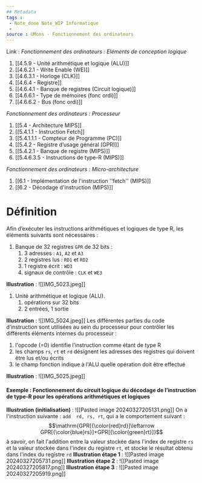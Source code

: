 ```yaml
---
## Metadata
tags : 
 - Note_done Note_WIP Informatique
 - 
source : UMons - Fonctionnement des ordinateurs
---
```


Link :
_Fonctionnement des ordinateurs : Eléments de conception logique_
1. [[4.5.9 - Unité arithmétique et logique (ALU)]]
2. [[4.6.2.1 - Write Enable (WE)]]
3. [[4.6.3.1 - Horloge (CLK)]]
4. [[4.6.4 - Registre]]
5. [[4.6.4.1 - Banque de registres (Circuit logique)]]
6. [[4.6.6.1 - Type de mémoires (fonc ordi)]]
7. [[4.6.6.2 - Bus (fonc ordi)]]

_Fonctionnement des ordinateurs : Processeur_
1. [[5.4 - Architecture MIPS]]
2. [[5.4.1.1 - Instruction Fetch]]
3. [[5.4.1.1.1 - Compteur de Programme (PC)]]
4. [[5.4.2 - Registre d’usage général (GPR)]]
5. [[5.4.2.1 - Banque de registre (MIPS)]]
8. [[5.4.6.3.5 - Instructions de type-R (MIPS)]]



_Fonctionnement des ordinateurs : Micro-architecture_
1. [[6.1 - Implémentation de l'instruction ''fetch'' (MIPS)]]
2. [[6.2 - Décodage d'instruction (MIPS)]]

# Définition
Afin d’exécuter les instructions arithmétiques et logiques de type R, les éléments suivants sont nécessaires :
1. Banque de 32 registres `GPR` de 32 bits : 
	1. 3 adresses : `A1`, `A2` et `A3`
	2. 2 registres lus : `RD1` et `RD2`
	3. 1 registre écrit : `WD3`
	4. signaux de contrôle : `CLK` et `WE3`

**Illustration** : ![[IMG_5023.jpeg]]
1. Unité arithmétique et logique (ALU).
	1. opérations sur 32 bits
	2. 2 entrées, 1 sortie

**Illustration** : ![[IMG_5024.jpeg]]
Les différentes parties du code d’instruction sont utilisées au sein du processeur pour contrôler les différents éléments internes du processeur :
1. l'opcode (=0) identifie l’instruction comme étant de type R
2. les champs `rs`, `rt` et `rd` désignent les adresses des registres qui doivent être lus et/ou écrits
3. le champ fonction indique à l'ALU quelle opération doit être effectué

**Illustration** : ![[IMG_5025.jpeg]]
#### Exemple : Fonctionnement du circuit logique du décodage de l’instruction de type-R pour les opérations arithmétiques et logiques 
**Illustration (initialisation)** : ![[Pasted image 20240327205131.png]]
On a l'instruction suivante : `add  rd, rs, rt`, qui a le comportement suivant : $$\mathrm{GPR[{\color{red}rd}]\leftarrow GPR[{\color{blue}rs}]+GPR[{\color{green}rt}]}$$ à savoir, on fait l'addition entre la valeur stockée dans l'index de registre `rs` et la valeur stockée dans l'index du registre `rt`, et stocke le résultat obtenu dans l'index du registre `rd`
**Illustration étape 1** : ![[Pasted image 20240327205731.png]]
**Illustration étape 2** : ![[Pasted image 20240327205817.png]]
**Illustration étape 3** : ![[Pasted image 20240327205919.png]]
